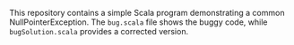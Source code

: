 This repository contains a simple Scala program demonstrating a common NullPointerException. The `bug.scala` file shows the buggy code, while `bugSolution.scala` provides a corrected version.